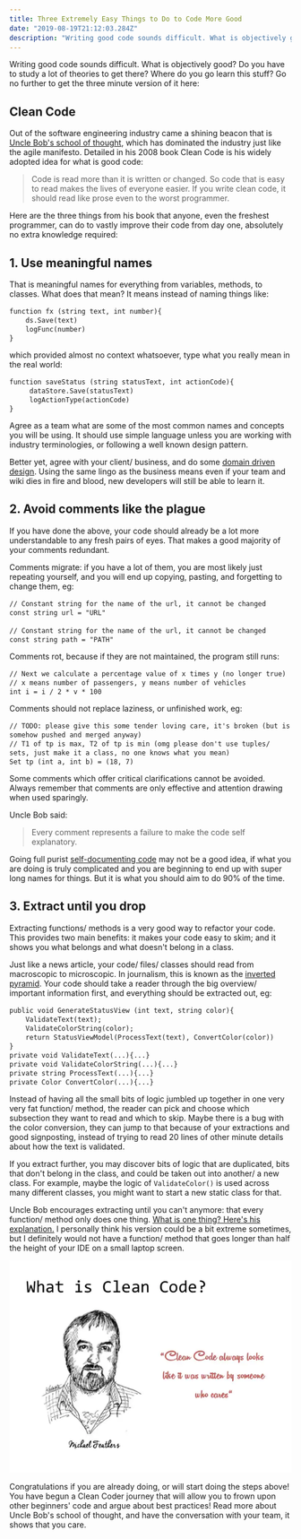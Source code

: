 ```yaml
---
title: Three Extremely Easy Things to Do to Code More Good
date: "2019-08-19T21:12:03.284Z"
description: "Writing good code sounds difficult. What is objectively good? Do you have to study a lot of theories to get there? Where do you go learn this stuff? Go no further to get the three minute version of it here!"
---
```


Writing good code sounds difficult. What is objectively good? Do you have to study a lot of theories to get there? Where do you go learn this stuff? Go no further to get the three minute version of it here:

## Clean Code

Out of the software engineering industry came a shining beacon that is [Uncle Bob's school of thought](http://cleancoder.com/products), which has dominated the industry just like the agile manifesto. Detailed in his 2008 book Clean Code is his widely adopted idea for what is good code:

> Code is read more than it is written or changed. So code that is easy to read makes the lives of everyone easier. If you write clean code, it should read like prose even to the worst programmer.

Here are the three things from his book that anyone, even the freshest programmer, can do to vastly improve their code from day one, absolutely no extra knowledge required:

## 1. Use meaningful names

That is meaningful names for everything from variables, methods, to classes. What does that mean? It means instead of naming things like:

```
function fx (string text, int number){
    ds.Save(text)
    logFunc(number)
}
```

which provided almost no context whatsoever, type what you really mean in the real world:

```
function saveStatus (string statusText, int actionCode){
     dataStore.Save(statusText)
     logActionType(actionCode)
}
```

Agree as a team what are some of the most common names and concepts you will be using. It should use simple language unless you are working with industry terminologies, or following a well known design pattern.

Better yet, agree with your client/ business, and do some [domain driven design](https://en.wikipedia.org/wiki/Domain-driven_design). Using the same lingo as the business means even if your team and wiki dies in fire and blood, new developers will still be able to learn it.

## 2. Avoid comments like the plague

If you have done the above, your code should already be a lot more understandable to any fresh pairs of eyes. That makes a good majority of your comments redundant.

Comments migrate: if you have a lot of them, you are most likely just repeating yourself, and you will end up copying, pasting, and forgetting to change them, eg:

```
// Constant string for the name of the url, it cannot be changed
const string url = "URL"

// Constant string for the name of the url, it cannot be changed
const string path = "PATH"
```

Comments rot, because if they are not maintained, the program still runs:

```
// Next we calculate a percentage value of x times y (no longer true)
// x means number of passengers, y means number of vehicles
int i = i / 2 * v * 100
```

Comments should not replace laziness, or unfinished work, eg:

```
// TODO: please give this some tender loving care, it's broken (but is somehow pushed and merged anyway)
// T1 of tp is max, T2 of tp is min (omg please don't use tuples/ sets, just make it a class, no one knows what you mean)
Set tp (int a, int b) = (18, 7)
```

Some comments which offer critical clarifications cannot be avoided. Always remember that comments are only effective and attention drawing when used sparingly.

Uncle Bob said:

> Every comment represents a failure to make the code self explanatory.

Going full purist [self-documenting code](https://en.wikipedia.org/wiki/Self-documenting_code) may not be a good idea, if what you are doing is truly complicated and you are beginning to end up with super long names for things. But it is what you should aim to do 90% of the time.

## 3. Extract until you drop

Extracting functions/ methods is a very good way to refactor your code. This provides two main benefits: it makes your code easy to skim; and it shows you what belongs and what doesn't belong in a class.

Just like a news article, your code/ files/ classes should read from macroscopic to microscopic. In journalism, this is known as the [inverted pyramid](https://en.wikipedia.org/wiki/Inverted_pyramid_(journalism)). Your code should take a reader through the big overview/ important information first, and everything should be extracted out, eg:

```
public void GenerateStatusView (int text, string color){
    ValidateText(text);
    ValidateColorString(color);
    return StatusViewModel(ProcessText(text), ConvertColor(color))
}
private void ValidateText(...){...}
private void ValidateColorString(...){...}
private string ProcessText(...){...}
private Color ConvertColor(...){...}
```

Instead of having all the small bits of logic jumbled up together in one very very fat function/ method, the reader can pick and choose which subsection they want to read and which to skip. Maybe there is a bug with the color conversion, they can jump to that because of your extractions and good signposting, instead of trying to read 20 lines of other minute details about how the text is validated.

If you extract further, you may discover bits of logic that are duplicated, bits that don't belong in the class, and could be taken out into another/ a new class. For example, maybe the logic of `ValidateColor()` is used across many different classes, you might want to start a new static class for that.

Uncle Bob encourages extracting until you can't anymore: that every function/ method only does one thing. [What is one thing? Here's his explanation.](https://sites.google.com/site/unclebobconsultingllc/one-thing-extract-till-you-drop) I personally think his version could be a bit extreme sometimes, but I definitely would not have a function/ method that goes longer than half the height of your IDE on a small laptop screen.

![Quote from Michael Feathers, "Clean Code always looks like it was written by someone who cares."](./clean-code.webp)

Congratulations if you are already doing, or will start doing the steps above! You have begun a Clean Coder journey that will allow you to frown upon other beginners' code and argue about best practices! Read more about Uncle Bob's school of thought, and have the conversation with your team, it shows that you care.